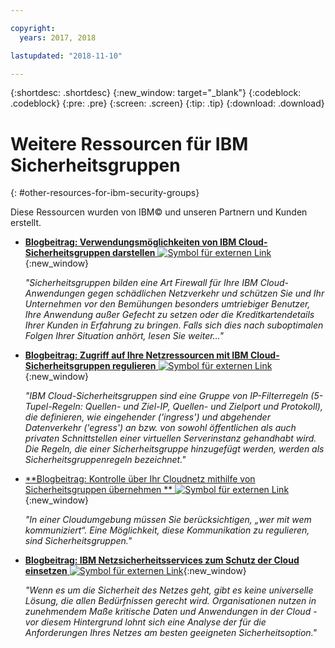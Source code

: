 ```yaml
---

copyright:
  years: 2017, 2018

lastupdated: "2018-11-10"

---
```


{:shortdesc: .shortdesc}
{:new_window: target="_blank"}
{:codeblock: .codeblock}
{:pre: .pre}
{:screen: .screen}
{:tip: .tip}
{:download: .download}

# Weitere Ressourcen für IBM Sicherheitsgruppen
{: #other-resources-for-ibm-security-groups}

Diese Ressourcen wurden von IBM© und unseren Partnern und Kunden erstellt.

* [**Blogbeitrag: Verwendungsmöglichkeiten von IBM Cloud-Sicherheitsgruppen darstellen** ![Symbol für externen Link](../../icons/launch-glyph.svg "Symbol für externen Link")](https://www.ibm.com/blogs/bluemix/2018/05/illustrating-uses-ibm-cloud-security-groups/){:new_window}

    *"Sicherheitsgruppen bilden eine Art Firewall für Ihre IBM Cloud-Anwendungen gegen schädlichen Netzverkehr und schützen Sie und Ihr Unternehmen vor den Bemühungen besonders umtriebiger Benutzer, Ihre Anwendung außer Gefecht zu setzen oder die Kreditkartendetails Ihrer Kunden in Erfahrung zu bringen. Falls sich dies nach suboptimalen Folgen Ihrer Situation anhört, lesen Sie weiter…"*
    
* [**Blogbeitrag: Zugriff auf Ihre Netzressourcen mit IBM Cloud-Sicherheitsgruppen regulieren** ![Symbol für externen Link](../../icons/launch-glyph.svg "Symbol für externen Link")](https://www.ibm.com/blogs/bluemix/2017/09/network-security-groups/){:new_window}

    *"IBM Cloud-Sicherheitsgruppen sind eine Gruppe von IP-Filterregeln (5-Tupel-Regeln: Quellen- und Ziel-IP, Quellen- und Zielport und Protokoll), die definieren, wie eingehender ('ingress') und abgehender Datenverkehr ('egress') an bzw. von sowohl öffentlichen als auch privaten Schnittstellen einer virtuellen Serverinstanz gehandhabt wird. Die Regeln, die einer Sicherheitsgruppe hinzugefügt werden, werden als Sicherheitsgruppenregeln bezeichnet."*

* [**Blogbeitrag: Kontrolle über Ihr Cloudnetz mithilfe von Sicherheitsgruppen übernehmen ** ![Symbol für externen Link](../../icons/launch-glyph.svg "Symbol für externen Link")](https://www.ibm.com/blogs/bluemix/2017/11/security-groups/){:new_window}

    *"In einer Cloudumgebung müssen Sie berücksichtigen, „wer mit wem kommuniziert“. Eine Möglichkeit, diese Kommunikation zu regulieren, sind Sicherheitsgruppen."*
    
* [**Blogbeitrag: IBM Netzsicherheitsservices zum Schutz der Cloud einsetzen** ![Symbol für externen Link](../../icons/launch-glyph.svg "Symbol für externen Link")](https://www.ibm.com/blogs/bluemix/2017/09/keep-cloud-safe-ibm-network-security-services/){:new_window}

    *"Wenn es um die Sicherheit des Netzes geht, gibt es keine universelle Lösung, die allen Bedürfnissen gerecht wird. Organisationen nutzen in zunehmendem Maße kritische Daten und Anwendungen in der Cloud - vor diesem Hintergrund lohnt sich eine Analyse der für die Anforderungen Ihres Netzes am besten geeigneten Sicherheitsoption."*
